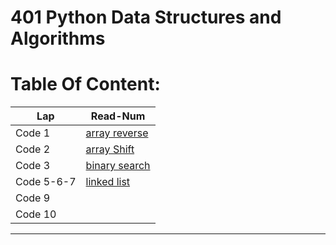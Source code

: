 # 401 Python Data Structures and Algorithms

# Table Of Content:
|       Lap         | Read-Num                                                                              |  
|  --------------   | -----------------------------------------------------------------------------------   | 
|    Code 1         | [array reverse](https://github.com/omarXzain/data-structures-and-algorithms-401/tree/master/data_structures_and_algorithms/challenges/array_reverse)| 
|    Code 2         | [array Shift](https://github.com/omarXzain/data-structures-and-algorithms-401/tree/master/data_structures_and_algorithms/challenges/arrayShift)| 
|    Code 3         | [binary search](https://github.com/omarXzain/data-structures-and-algorithms-401/tree/master/data_structures_and_algorithms/challenges/array_binary_search)| 
|    Code 5-6-7     | [linked list](https://github.com/omarXzain/data-structures-and-algorithms-401/tree/master/data_structures_and_algorithms/data_structures/linked_list)| 
|    Code 9         | []()| 
|    Code 10        | []()| 

---------------------------


